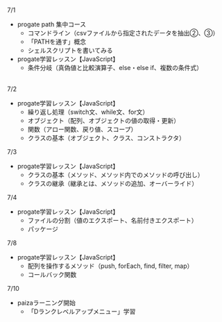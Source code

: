7/1</br>
- progate path 集中コース</br>
  - コマンドライン（csvファイルから指定されたデータを抽出②、③）
  - 「PATHを通す」概念
  - シェルスクリプトを書いてみる
- progate学習レッスン【JavaScript】
  - 条件分岐（真偽値と比較演算子、else・else if、複数の条件式）
</br></br>

7/2</br>
- progate学習レッスン【JavaScript】
  - 繰り返し処理（switch文、while文、for文）
  - オブジェクト（配列、オブジェクトの値の取得・更新）
  - 関数（アロー関数、戻り値、スコープ）
  - クラスの基本（オブジェクト、クラス、コンストラクタ）

7/3</br>
- progate学習レッスン【JavaScript】
  - クラスの基本（メソッド、メソッド内でのメソッドの呼び出し）
  - クラスの継承（継承とは、メソッドの追加、オーバーライド）

7/4</br>
- progate学習レッスン【JavaScript】
  - ファイルの分割（値のエクスポート、名前付きエクスポート）
  - パッケージ

7/8</br>
- progate学習レッスン【JavaScript】
  - 配列を操作するメソッド（push, forEach, find, filter, map）
  - コールバック関数

7/10</br>
- paizaラーニング開始
  - 「Dランクレベルアップメニュー」学習
